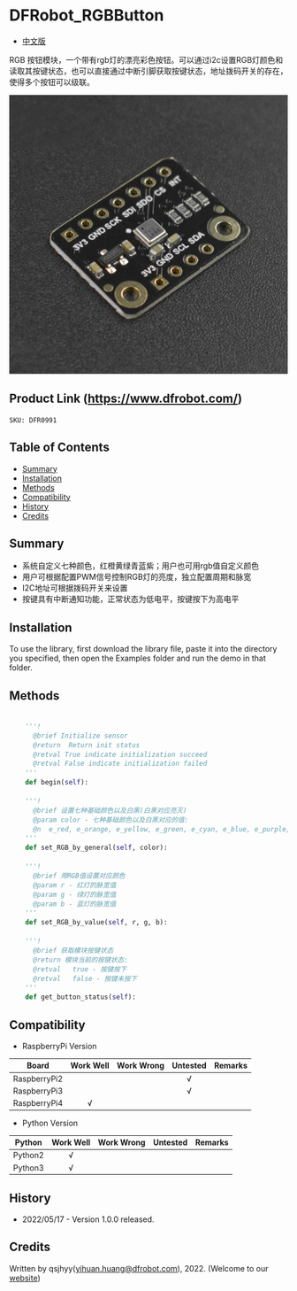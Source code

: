 # DFRobot_RGBButton
* [中文版](./README_CN.md)

RGB 按钮模块，一个带有rgb灯的漂亮彩色按钮。可以通过i2c设置RGB灯颜色和读取其按键状态，也可以直接通过中断引脚获取按键状态，地址拨码开关的存在，使得多个按钮可以级联。

![产品实物图](../../resources/images/RGBButton.png)


## Product Link (https://www.dfrobot.com/)
    SKU: DFR0991


## Table of Contents

* [Summary](#summary)
* [Installation](#installation)
* [Methods](#methods)
* [Compatibility](#compatibility)
* [History](#history)
* [Credits](#credits)


## Summary

* 系统自定义七种颜色，红橙黄绿青蓝紫；用户也可用rgb值自定义颜色
* 用户可根据配置PWM信号控制RGB灯的亮度，独立配置周期和脉宽
* I2C地址可根据拨码开关来设置
* 按键具有中断通知功能，正常状态为低电平，按键按下为高电平


## Installation

To use the library, first download the library file, paste it into the directory you specified, then open the Examples folder and run the demo in that folder.


## Methods

```python

    '''!
      @brief Initialize sensor
      @return  Return init status
      @retval True indicate initialization succeed
      @retval False indicate initialization failed
    '''
    def begin(self):

    '''!
      @brief 设置七种基础颜色以及白黑(白黑对应亮灭)
      @param color - 七种基础颜色以及白黑对应的值: 
      @n  e_red, e_orange, e_yellow, e_green, e_cyan, e_blue, e_purple, e_white, e_black
    '''
    def set_RGB_by_general(self, color):

    '''!
      @brief 用RGB值设置对应颜色
      @param r - 红灯的脉宽值
      @param g - 绿灯的脉宽值
      @param b - 蓝灯的脉宽值
    '''
    def set_RGB_by_value(self, r, g, b):

    '''!
      @brief 获取模块按键状态
      @return 模块当前的按键状态:
      @retval   true - 按键按下
      @retval   false - 按键未按下
    '''
    def get_button_status(self):

```


## Compatibility

* RaspberryPi Version

| Board        | Work Well | Work Wrong | Untested | Remarks |
| ------------ | :-------: | :--------: | :------: | ------- |
| RaspberryPi2 |           |            |    √     |         |
| RaspberryPi3 |           |            |    √     |         |
| RaspberryPi4 |     √     |            |          |         |

* Python Version

| Python  | Work Well | Work Wrong | Untested | Remarks |
| ------- | :-------: | :--------: | :------: | ------- |
| Python2 |     √     |            |          |         |
| Python3 |     √     |            |          |         |


## History

- 2022/05/17 - Version 1.0.0 released.


## Credits

Written by qsjhyy(yihuan.huang@dfrobot.com), 2022. (Welcome to our [website](https://www.dfrobot.com/))

